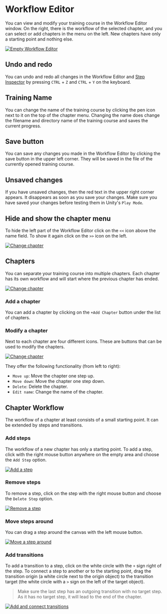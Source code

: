 # Workflow Editor

You can view and modify your training course in the Workflow Editor window. On the right, there is the workflow of the selected chapter, and you can select or add chapters in the menu on the left. New chapters have only a starting point and nothing else.

[![Empty Workflow Editor](../images/workflow-editor/empty-editor.png "")](../images/workflow-editor/empty-editor.png)

## Undo and redo

You can undo and redo all changes in the Workflow Editor and [Step Inspector](step-inspector.md) by pressing `CTRL` + `Z` and `CTRL` + `Y` on the keyboard.

## Training Name

You can change the name of the training course by clicking the pen icon next to it on the top of the chapter menu. Changing the name does change the filename and directory name of the training course and saves the current progress.

## Save button

You can save any changes you made in the Workflow Editor by clicking the save button in the upper left corner. They will be saved in the file of the currently opened training course.

## Unsaved changes

If you have unsaved changes, then the red text in the upper right corner appears. It disappears as soon as you save your changes. Make sure you have saved your changes before testing them in Unity's `Play Mode`.

## Hide and show the chapter menu

To hide the left part of the Workflow Editor click on the `<<` icon above the name field. To show it again click on the `>>` icon on the left.

[![Change chapter](../images/workflow-editor/hide-and-open-left-part.gif "")](../images/workflow-editor/hide-and-open-left-part.gif)

## Chapters

You can separate your training course into multiple chapters. Each chapter has its own workflow and will start where the previous chapter has ended.

[![Change chapter](../images/workflow-editor/change-chapter.gif "")](../images/workflow-editor/change-chapter.gif)

### Add a chapter

You can add a chapter by clicking on the `+Add Chapter` button under the list of chapters.

### Modify a chapter

Next to each chapter are four different icons. These are buttons that can be used to modify the chapters.

[![Change chapter](../images/workflow-editor/chapter-buttons.png "")](../images/workflow-editor/chapter-buttons.png)

They offer the following functionality (from left to right):

- `Move up`: Move the chapter one step up.
- `Move down`: Move the chapter one step down.
- `Delete`: Delete the chapter.
- `Edit name`: Change the name of the chapter.

## Chapter Workflow

The workflow of a chapter at least consists of a small starting point. It can be extended by steps and transitions.

### Add steps

The workflow of a new chapter has only a starting point. To add a step, click with the right mouse button anywhere on the empty area and choose the `Add Step` option.  

[![Add a step](../images/workflow-editor/create-step.gif "")](../images/workflow-editor/create-step.gif)

### Remove steps

To remove a step, click on the step with the right mouse button and choose the `Delete Step` option.

[![Remove a step](../images/workflow-editor/remove-step.gif "")](../images/workflow-editor/remove-step.gif)

### Move steps around

You can drag a step around the canvas with the left mouse button.

[![Move a step around](../images/workflow-editor/move-step.gif "")](../images/workflow-editor/move-step.gif)

### Add transitions

To add a transition to a step, click on the white circle with the `+` sign right of the step. To connect a step to another or to the starting point, drag the transition origin (a white circle next to the origin object) to the transition target (the white circle with a `>` sign on the left of the target object).

> Make sure the last step has an outgoing transition with no target step. As it has no target step, it will lead to the end of the chapter.

[![Add and connect transitions](../images/workflow-editor/add-and-connect-transitions.gif "")](../images/workflow-editor/add-and-connect-transitions.gif)
